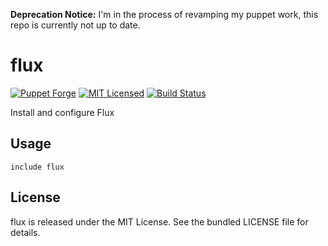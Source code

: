 **Deprecation Notice:** I'm in the process of revamping my puppet work, this repo is currently not up to date.

flux
==============

[![Puppet Forge](https://img.shields.io/puppetforge/v/halyard/flux.svg)](https://forge.puppetlabs.com/halyard/flux)
[![MIT Licensed](https://img.shields.io/badge/license-MIT-green.svg)](https://tldrlegal.com/license/mit-license)
[![Build Status](https://img.shields.io/travis/com/halyard/puppet-flux.svg)](https://travis-ci.com/halyard/puppet-flux)

Install and configure Flux

## Usage

```puppet
include flux
```

## License

flux is released under the MIT License. See the bundled LICENSE file for details.


